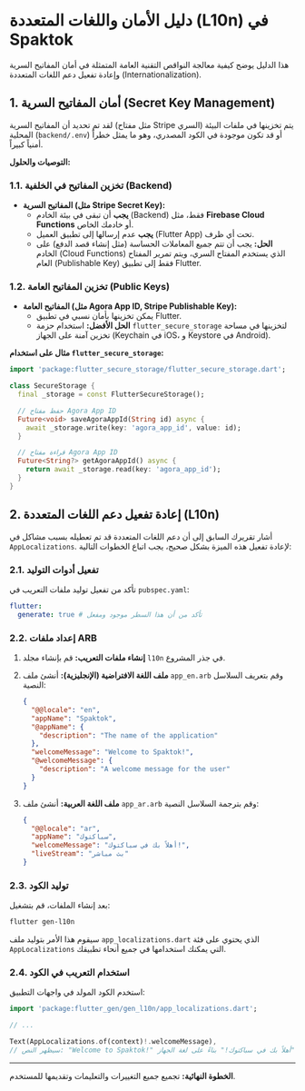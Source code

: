 # دليل الأمان واللغات المتعددة (L10n) في Spaktok

هذا الدليل يوضح كيفية معالجة النواقص التقنية العامة المتمثلة في أمان المفاتيح السرية وإعادة تفعيل دعم اللغات المتعددة (Internationalization).

## 1. أمان المفاتيح السرية (Secret Key Management)

لقد تم تحديد أن المفاتيح السرية (مثل مفتاح Stripe السري) يتم تخزينها في ملفات البيئة المحلية (`backend/.env`) أو قد تكون موجودة في الكود المصدري، وهو ما يمثل خطراً أمنياً كبيراً.

**التوصيات والحلول:**

### 1.1. تخزين المفاتيح في الخلفية (Backend)

*   **المفاتيح السرية (مثل Stripe Secret Key):**
    *   **يجب** أن تبقى في بيئة الخادم (Backend) فقط، مثل **Firebase Cloud Functions** أو خادمك الخاص.
    *   **يجب** عدم إرسالها إلى تطبيق العميل (Flutter App) تحت أي ظرف.
    *   **الحل:** يجب أن تتم جميع المعاملات الحساسة (مثل إنشاء قصد الدفع) على الخادم (Cloud Functions) الذي يستخدم المفتاح السري، ويتم تمرير المفتاح العام (Publishable Key) فقط إلى تطبيق Flutter.

### 1.2. تخزين المفاتيح العامة (Public Keys)

*   **المفاتيح العامة (مثل Agora App ID, Stripe Publishable Key):**
    *   يمكن تخزينها بأمان نسبي في تطبيق Flutter.
    *   **الحل الأفضل:** استخدام حزمة `flutter_secure_storage` لتخزينها في مساحة تخزين آمنة على الجهاز (Keychain في iOS، و Keystore في Android).

**مثال على استخدام `flutter_secure_storage`:**

```dart
import 'package:flutter_secure_storage/flutter_secure_storage.dart';

class SecureStorage {
  final _storage = const FlutterSecureStorage();

  // حفظ مفتاح Agora App ID
  Future<void> saveAgoraAppId(String id) async {
    await _storage.write(key: 'agora_app_id', value: id);
  }

  // قراءة مفتاح Agora App ID
  Future<String?> getAgoraAppId() async {
    return await _storage.read(key: 'agora_app_id');
  }
}
```

## 2. إعادة تفعيل دعم اللغات المتعددة (L10n)

أشار تقريرك السابق إلى أن دعم اللغات المتعددة قد تم تعطيله بسبب مشاكل في `AppLocalizations`. لإعادة تفعيل هذه الميزة بشكل صحيح، يجب اتباع الخطوات التالية:

### 2.1. تفعيل أدوات التوليد

تأكد من تفعيل توليد ملفات التعريب في `pubspec.yaml`:

```yaml
flutter:
  generate: true # تأكد من أن هذا السطر موجود ومفعل
```

### 2.2. إعداد ملفات ARB

1.  **إنشاء ملفات التعريب:** قم بإنشاء مجلد `l10n` في جذر المشروع.
2.  **ملف اللغة الافتراضية (الإنجليزية):** أنشئ ملف `app_en.arb` وقم بتعريف السلاسل النصية:

    ```json
    {
      "@@locale": "en",
      "appName": "Spaktok",
      "@appName": {
        "description": "The name of the application"
      },
      "welcomeMessage": "Welcome to Spaktok!",
      "@welcomeMessage": {
        "description": "A welcome message for the user"
      }
    }
    ```

3.  **ملف اللغة العربية:** أنشئ ملف `app_ar.arb` وقم بترجمة السلاسل النصية:

    ```json
    {
      "@@locale": "ar",
      "appName": "سباكتوك",
      "welcomeMessage": "أهلاً بك في سباكتوك!",
      "liveStream": "بث مباشر"
    }
    ```

### 2.3. توليد الكود

بعد إنشاء الملفات، قم بتشغيل:

```bash
flutter gen-l10n
```

سيقوم هذا الأمر بتوليد ملف `app_localizations.dart` الذي يحتوي على فئة `AppLocalizations` التي يمكنك استخدامها في جميع أنحاء تطبيقك.

### 2.4. استخدام التعريب في الكود

استخدم الكود المولد في واجهات التطبيق:

```dart
import 'package:flutter_gen/gen_l10n/app_localizations.dart';

// ...

Text(AppLocalizations.of(context)!.welcomeMessage),
// سيظهر النص: "Welcome to Spaktok!" أو "أهلاً بك في سباكتوك!" بناءً على لغة الجهاز.
```

---
**الخطوة النهائية:** تجميع جميع التغييرات والتعليمات وتقديمها للمستخدم.
